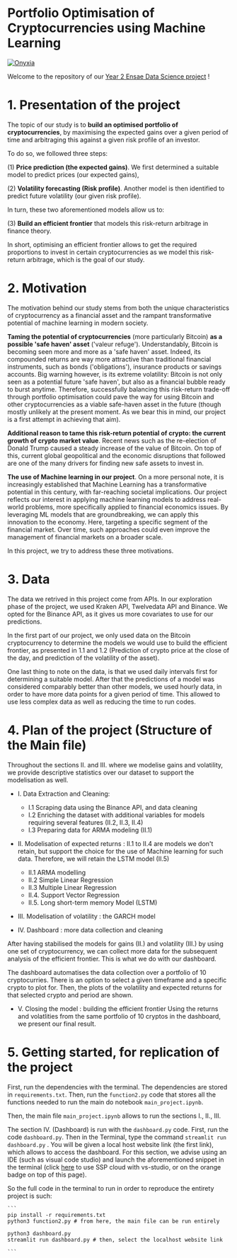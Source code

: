 # Portfolio Optimisation of Cryptocurrencies using Machine Learning

[![Onyxia](https://img.shields.io/badge/Launch-Datalab-orange?logo=python)](https://datalab.sspcloud.fr/launcher/ide/vscode-python?name=vscode-python&version=2.1.19&s3=region-ec97c721)


Welcome to the repository of our [Year 2 Ensae Data Science project](https://pythonds.linogaliana.fr/) !  

# 1. Presentation of the project 

The topic of our study is to **build an optimised portfolio of cryptocurrencies**, by maximising the expected gains over a given period of time and arbitraging this against a given risk profile of an investor. 

To do so, we followed three steps:  

(1) **Price prediction (the expected gains)**. We first determined a suitable model to predict prices (our expected gains),

(2) **Volatility forecasting (Risk profile)**. Another model is then identified to predict future volatility (our given risk profile).

In turn, these two aforementioned models allow us to:

(3) **Build an efficient frontier** that models this risk-return arbitrage in finance theory. 

In short, optimising an efficient frontier allows to get the required proportions to invest in certain cryptocurrencies as we model this risk-return arbitrage, which is the goal of our study. 

# 2. Motivation 

The motivation behind our study stems from both the unique characteristics of cryptocurrency as a financial asset and the rampant transformative potential of machine learning in modern society.

**Taming the potential of cryptocurrencies** (more particularly Bitcoin) **as a possible 'safe haven' asset** ('valeur refuge'). Understandably, Bitcoin is becoming seen more and more as a 'safe haven' asset. Indeed, its compounded returns are way more attractive than traditional financial instruments, such as bonds ('obligations'), insurance products or savings accounts. Big warning however, is its extreme volatility: Bitcoin is not only seen as a potential future 'safe haven', but also as a financial bubble ready to burst anytime. Therefore, successfully balancing this risk-return trade-off through portfolio optimisation could pave the way for using Bitcoin and other cryptocurrencies as a viable safe-haven asset in the future (though mostly unlikely at the present moment. As we bear this in mind, our project is a first attempt in achieving that aim). 

**Additional reason to tame this risk-return potential of crypto: the current growth of crypto market value**. Recent news such as the re-election of Donald Trump caused a steady increase of the value of Bitcoin. On top of this, current global geopolitical and the economic disruptions that followed are one of the many drivers for finding new safe assets to invest in. 

**The use of Machine learning in our project**. On a more personal note, it is increasingly established that Machine Learning has a transformative potential in this century, with far-reaching societal implications. Our project reflects our interest in applying machine learning models to address real-world problems, more specifically applied to financial economics issues. By leveraging ML models that are groundbreaking, we can apply this innovation to the economy. Here, targeting a specific segment of the financial market. Over time, such approaches could even improve the management of financial markets on a broader scale.

In this project, we try to address these three motivations.

# 3. Data

The data we retrived in this project come from APIs. In our exploration phase of the project, we used Kraken API, Twelvedata API and Binance. We opted for the Binance API, as it gives us more covariates to use for our predictions. 

In the first part of our project, we only used data on the Bitcoin cryptocurrency to determine the models we would use to build the efficient frontier, as presented in 1.1 and 1.2 (Prediction of crypto price at the close of the day, and prediction of the volatility of the asset).

One last thing to note on the data, is that we used daily intervals first for determining a suitable model. After that the predictions of a model was considered comparably better than other models, we used hourly data, in order to have more data points for a given period of time. This allowed to use less complex data as well as reducing the time to run codes. 

# 4. Plan of the project (Structure of the Main file)

Throughout the sections II. and III. where we modelise gains and volatility, we provide descriptive statistics over our dataset to support the modelisation as well.

- I. Data Extraction and Cleaning:

    - I.1 Scraping data using the Binance API, and data cleaning
    - I.2 Enriching the dataset with additional variables for models requiring several features (II.2, II.3, II.4)
    - I.3 Preparing data for ARMA modeling (II.1)

- II. Modelisation of expected returns :
II.1 to II.4 are models we don't retain, but support the choice for the use of Machine learning for such data. Therefore, we will retain the LSTM model (II.5)

    - II.1 ARMA modelling
    - II.2 Simple Linear Regression
    - II.3 Multiple Linear Regression
    - II.4. Support Vector Regression
    - II.5. Long short-term memory Model (LSTM)

- III. Modelisation of volatility : the GARCH model

- IV. Dashboard : more data collection and cleaning

After having stabilised the models for gains (II.) and volatility (III.) by using one set of cryptocurrency, we can collect more data for the subsequent analysis of the efficient frontier. This is what we do with our dashboard. 

The dashboard automatises the data collection over a portfolio of 10 cryptocurries. There is an option to select a given timeframe and a specific crypto to plot for. Then, the plots of the volatility and expected returns for that selected crypto and period are shown.

- V. Closing the model : building the efficient frontier
Using the returns and volatlities from the same portfolio of 10 cryptos in the dashboard, we present our final result.

# 5. Getting started, for replication of the project  

First, run the dependencies with the terminal. The dependencies are stored in `requirements.txt`. Then, run the `function2.py` code that stores all the functions needed to run the main do notebook `main_project.ipynb`.

Then, the main file `main_project.ipynb` allows to run the sections I., II., III.  

The section IV. (Dashboard) is run with the `dashboard.py` code. First, run the code `dashboard.py`. Then in the Terminal, type the command $\texttt{streamlit run dashboard.py}$ . You will be given a local host website link (the first link), which allows to access the dashboard. For this section, we advise using an IDE (such as visual code studio) and launch the aforementioned snippet in the terminal (click [here](https://datalab.sspcloud.fr/launcher/ide/vscode-python?name=vscode-python&version=2.1.19&s3=region-ec97c721) to use SSP cloud with vs-studio, or on the orange badge on top of this page).

So the full code in the terminal to run in order to reproduce the entirety project is such:

    ```
    pip install -r requirements.txt
    python3 function2.py # from here, the main file can be run entirely
    
    python3 dashboard.py
    streamlit run dashboard.py # then, select the localhost website link
    
    ```




